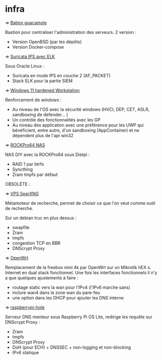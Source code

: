 # infra
 => [Bation guacamole](./Bastion%20guacamole/)

 Bastion pour centraliser l'administration des serveurs.
 2 version :
  - Version OpenBSD (par les dépôts)
  - Version Docker-compose

 => [Suricata IPS avec ELK](./windows%2011%20hardened%20workstation/)

Sous Oracle Linux :
 - Suricata en mode IPS en couche 2 (AF_PACKET)
 -  Stack ELK pour la partie SIEM

 => [Windows 11 hardened Workstation](./suricata%20layer%202%20ELK)

 Renforcement de windows :
 - Au niveau de l'OS avec la sécurité windows (HVCI, DEP, CET, ASLR, sandboxing de defender... )
 - Un contrôle des fonctionnalités avec les GP
 - Au niveau des application avec une préférence pour les UWP qui bénéficient, entre autre, d'un sandboxing (AppContainer) et ne dépendent plus de l'api win32

=> [ROCKPro64 NAS](./ROCKPro64%20NAS/DietPi.txt)

NAS DIY avec la ROCKPro64 sous Dietpi :
 - RAID 1 par btrfs
 - Syncthing
 - Zram
tmpfs par défaut

OBSOLÈTE :

=> [VPS SearXNG](./vps%20searxng/installation.txt)

Métamoteur de recherche, permet de choisir ce que l'on veut comme outil de recherche. 

Sur un debian truc en plus dessus :
 - swapfile
 - Zram
 - tmpfs
 - congestion TCP en BBR
 - DNScrypt Proxy
 
=> [OpenWrt](./no%20box%20OpenWrt/OpenWrt.txt)

Remplacement de la freebox mini 4k par OpenWrt sur un Mikrotik hEX s.
Internet en dual stack fonctionnel.
Une fois les interfaces fonctionnels il n'y a que quelques ajustements à faire :
 - routage static vers la wan pour l'IPv4 (l'IPv6 marche sans)
 - inclure wan4 dans la zone wan du pare-feu
 - une option dans les DHCP pour ajouter les DNS interne

=> [raspberrypi-hole](./raspberry%20pi-hole/pi-hole%20dnscrypt-proxy.txt)

Serveur DNS menteur sous Raspberry Pi OS Lite, redirige les requête sur DNScrypt Proxy :
 - Zram
 - tmpfs
 - DNScrypt Proxy
 - DoH (pour ECH) + DNSSEC + non-logging et non-blocking
 - IPv6 statique
